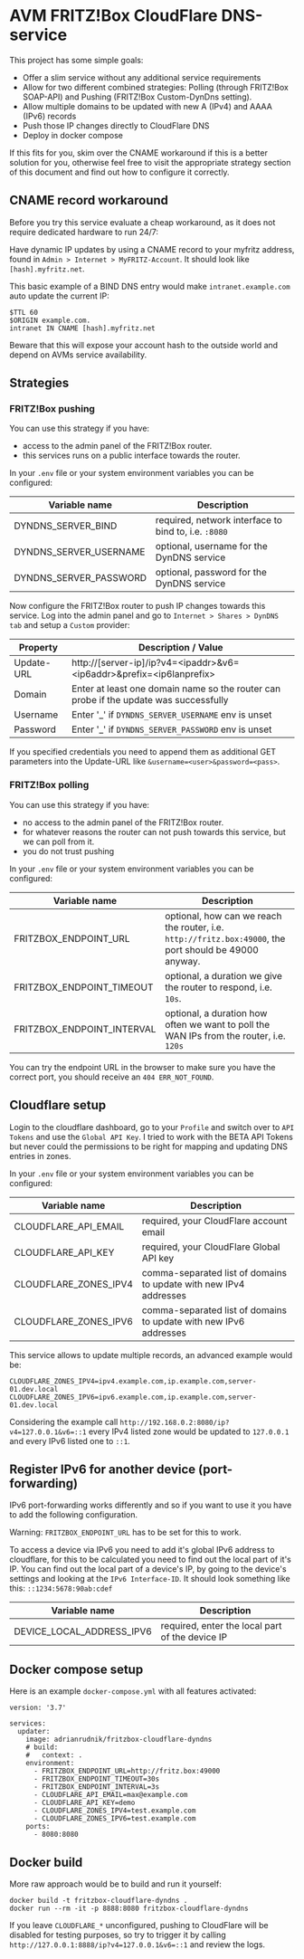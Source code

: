 # AVM FRITZ!Box CloudFlare DNS-service

This project has some simple goals:

- Offer a slim service without any additional service requirements
- Allow for two different combined strategies: Polling (through FRITZ!Box SOAP-API) and Pushing (FRITZ!Box Custom-DynDns setting).
- Allow multiple domains to be updated with new A (IPv4) and AAAA (IPv6) records
- Push those IP changes directly to CloudFlare DNS
- Deploy in docker compose

If this fits for you, skim over the CNAME workaround if this is a better solution for you, otherwise feel free to visit
the appropriate strategy section of this document and find out how to configure it correctly.

## CNAME record workaround

Before you try this service evaluate a cheap workaround, as it does not require dedicated hardware to run 24/7:

Have dynamic IP updates by using a CNAME record to your myfritz address, found in `Admin > Internet > MyFRITZ-Account`.
It should look like `[hash].myfritz.net`.

This basic example of a BIND DNS entry would make `intranet.example.com` auto update the current IP:

```
$TTL 60
$ORIGIN example.com.
intranet IN CNAME [hash].myfritz.net
```

Beware that this will expose your account hash to the outside world and depend on AVMs service availability.

## Strategies

### FRITZ!Box pushing

You can use this strategy if you have:

- access to the admin panel of the FRITZ!Box router.
- this services runs on a public interface towards the router.

In your `.env` file or your system environment variables you can be configured:

| Variable name | Description |
| --- | --- |
| DYNDNS_SERVER_BIND | required, network interface to bind to, i.e. `:8080` |
| DYNDNS_SERVER_USERNAME | optional, username for the DynDNS service |
| DYNDNS_SERVER_PASSWORD | optional, password for the DynDNS service |

Now configure the FRITZ!Box router to push IP changes towards this service. Log into the admin panel and go to
`Internet > Shares > DynDNS tab` and setup a  `Custom` provider:

| Property | Description / Value |
| --- | --- |
| Update-URL | http://[server-ip]/ip?v4=\<ipaddr\>&v6=\<ip6addr\>&prefix=\<ip6lanprefix\> |
| Domain | Enter at least one domain name so the router can probe if the update was successfully |
| Username | Enter '_' if  `DYNDNS_SERVER_USERNAME` env is unset |
| Password | Enter '_' if `DYNDNS_SERVER_PASSWORD` env is unset |

If you specified credentials you need to append them as additional GET parameters into the Update-URL like `&username=<user>&password=<pass>`.

### FRITZ!Box polling

You can use this strategy if you have:

- no access to the admin panel of the FRITZ!Box router.
- for whatever reasons the router can not push towards this service, but we can poll from it.
- you do not trust pushing

In your `.env` file or your system environment variables you can be configured:

| Variable name | Description |
| --- | --- |
| FRITZBOX_ENDPOINT_URL | optional, how can we reach the router, i.e. `http://fritz.box:49000`, the port should be 49000 anyway. |
| FRITZBOX_ENDPOINT_TIMEOUT | optional, a duration we give the router to respond, i.e. `10s`. |
| FRITZBOX_ENDPOINT_INTERVAL | optional, a duration how often we want to poll the WAN IPs from the router, i.e. `120s` |

You can try the endpoint URL in the browser to make sure you have the correct port, you should receive an `404 ERR_NOT_FOUND`.

## Cloudflare setup

Login to the cloudflare dashboard, go to your `Profile` and switch over to `API Tokens` and use the `Global API Key`.
I tried to work with the BETA API Tokens but never could the permissions to be right for mapping and updating DNS entries in zones.

In your `.env` file or your system environment variables you can be configured:

| Variable name | Description |
| --- | --- |
| CLOUDFLARE_API_EMAIL | required, your CloudFlare account email |
| CLOUDFLARE_API_KEY | required, your CloudFlare Global API key |
| CLOUDFLARE_ZONES_IPV4 | comma-separated list of domains to update with new IPv4 addresses |
| CLOUDFLARE_ZONES_IPV6 | comma-separated list of domains to update with new IPv6 addresses |

This service allows to update multiple records, an advanced example would be:

```env
CLOUDFLARE_ZONES_IPV4=ipv4.example.com,ip.example.com,server-01.dev.local
CLOUDFLARE_ZONES_IPV6=ipv6.example.com,ip.example.com,server-01.dev.local
```

Considering the example call `http://192.168.0.2:8080/ip?v4=127.0.0.1&v6=::1` every IPv4 listed zone would be updated to
`127.0.0.1` and every IPv6 listed one to `::1`.

## Register IPv6 for another device (port-forwarding)

IPv6 port-forwarding works differently and so if you want to use it you have to add the following configuration.

Warning: `FRITZBOX_ENDPOINT_URL` has to be set for this to work.

To access a device via IPv6 you need to add it's global IPv6 address to cloudflare, for this to be calculated you need to find out the local part of it's IP.
You can find out the local part of a device's IP, by going to the device's settings and looking at the `IPv6 Interface-ID`.
It should look something like this: `::1234:5678:90ab:cdef`

| Variable name | Description |
| --- | --- |
| DEVICE_LOCAL_ADDRESS_IPV6 | required, enter the local part of the device IP |

## Docker compose setup

Here is an example `docker-compose.yml` with all features activated:

```
version: '3.7'

services:
  updater:
    image: adrianrudnik/fritzbox-cloudflare-dyndns
    # build:
    #   context: .
    environment:
      - FRITZBOX_ENDPOINT_URL=http://fritz.box:49000
      - FRITZBOX_ENDPOINT_TIMEOUT=30s
      - FRITZBOX_ENDPOINT_INTERVAL=3s
      - CLOUDFLARE_API_EMAIL=max@example.com
      - CLOUDFLARE_API_KEY=demo
      - CLOUDFLARE_ZONES_IPV4=test.example.com
      - CLOUDFLARE_ZONES_IPV6=test.example.com
    ports:
      - 8080:8080
```


## Docker build

More raw approach would be to build and run it yourself:

```
docker build -t fritzbox-cloudflare-dyndns .
docker run --rm -it -p 8888:8080 fritzbox-cloudflare-dyndns
```

If you leave `CLOUDFLARE_*` unconfigured, pushing to CloudFlare will be disabled for testing purposes, so try to
trigger it by calling `http://127.0.0.1:8888/ip?v4=127.0.0.1&v6=::1` and review the logs.
